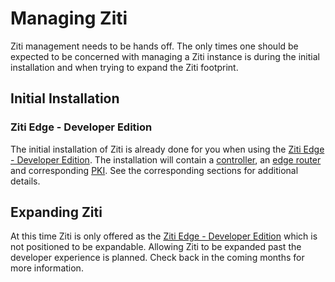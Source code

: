 # Managing Ziti

Ziti management needs to be hands off. The only times one should be expected to be concerned with managing a Ziti
instance is during the initial installation and when trying to expand the Ziti footprint.

## Initial Installation

### Ziti Edge - Developer Edition

The initial installation of Ziti is already done for you when using the [Ziti Edge - Developer
Edition](https://aws.amazon.com/marketplace/pp/B07YZLKMLV).  The installation will contain a
[controller](./controller.md), an [edge router](./router.md) and corresponding [PKI](./pki.md). See the corresponding
sections for additional details.

## Expanding Ziti

At this time Ziti is only offered as the [Ziti Edge - Developer
Edition](https://aws.amazon.com/marketplace/pp/B07YZLKMLV) which is not positioned to be expandable. Allowing Ziti to be
expanded past the developer experience is planned. Check back in the coming months for more information.
